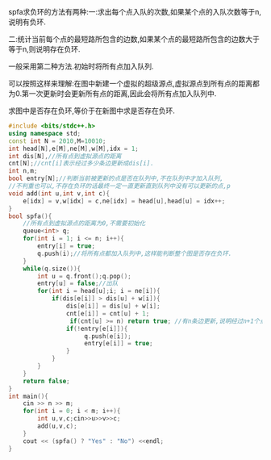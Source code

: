 spfa求负环的方法有两种:一:求出每个点入队的次数,如果某个点的入队次数等于n,说明有负环.

二:统计当前每个点的最短路所包含的边数,如果某个点的最短路所包含的边数大于等于n,则说明存在负环.

一般采用第二种方法.初始时将所有点加入队列.

可以按照这样来理解:在图中新建一个虚拟的超级源点,虚拟源点到所有点的距离都为0.第一次更新时会更新所有点的距离,因此会将所有点加入队列中.

求图中是否存在负环,等价于在新图中求是否存在负环.

```c++
#include <bits/stdc++.h>
using namespace std;
const int N = 2010,M=10010;
int head[N],e[M],ne[M],w[M],idx = 1;
int dis[N],//所有点到虚拟源点的距离
cnt[N];//cnt[i]表示经过多少条边更新成dis[i].
int n,m;
bool entry[N];//判断当前被更新的点是否在队列中,不在队列中才加入队列,
//不判重也可以,不存在负环的话最终一定一直更新直到队列中没有可以更新的点,p
void add(int u,int v,int c){
    e[idx] = v,w[idx] = c,ne[idx] = head[u],head[u] = idx++;
}
bool spfa(){
    //所有点到虚拟源点的距离为0,不需要初始化
    queue<int> q;
    for(int i = 1; i <= n; i++){
        entry[i] = true;
        q.push(i);//将所有点都加入队列中,这样能判断整个图是否存在负环.
    }
    while(q.size()){
        int u = q.front();q.pop(); 
        entry[u] = false;//出队
        for(int i = head[u];i; i = ne[i]){
            if(dis[e[i]] > dis[u] + w[i]){
                dis[e[i]] = dis[u] + w[i];
                cnt[e[i]] = cnt[u] + 1;
                 if(cnt[u] >= n) return true; //有n条边更新,说明经过n+1个点,必然存在负环.
                if(!entry[e[i]]){
                     q.push(e[i]);
                     entry[e[i]] = true;
                }
            }
        }
    }
    return false;
}
int main(){
    cin >> n >> m;
    for(int i = 0; i < m; i++){
        int u,v,c;cin>>u>>v>>c;
        add(u,v,c);
    }
    cout << (spfa() ? "Yes" : "No") <<endl;
}
```

